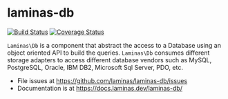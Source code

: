 # laminas-db

[![Build Status](https://travis-ci.org/laminas/laminas-db.svg?branch=master)](https://travis-ci.org/laminas/laminas-db)
[![Coverage Status](https://coveralls.io/repos/github/laminas/laminas-db/badge.svg?branch=master)](https://coveralls.io/github/laminas/laminas-db?branch=master)

`Laminas\Db` is a component that abstract the access to a Database using an object
oriented API to build the queries. `Laminas\Db` consumes different storage adapters
to access different database vendors such as MySQL, PostgreSQL, Oracle, IBM DB2,
Microsoft Sql Server, PDO, etc.

- File issues at https://github.com/laminas/laminas-db/issues
- Documentation is at https://docs.laminas.dev/laminas-db/
